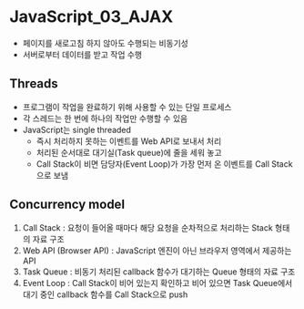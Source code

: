 # JavaScript_03_AJAX



- 페이지를 새로고침 하지 않아도 수행되는 비동기성
- 서버로부터 데이터를 받고 작업 수행



## Threads

- 프로그램이 작업을 완료하기 위해 사용할 수 있는 단일 프로세스
- 각 스레드는 한 번에 하나의 작업만 수행할 수 있음
- JavaScript는 single threaded
  - 즉시 처리하지 못하는 이벤트를 Web API로 보내서 처리
  - 처리된 순서대로 대기실(Task queue)에 줄을 세워 놓고
  - Call Stack이 비면 담당자(Event Loop)가 가장 먼저 온 이벤트를 Call Stack으로 보냄



## Concurrency model

1. Call Stack : 요청이 들어올 때마다 해당 요청을 순차적으로 처리하는 Stack 형태의 자료 구조
2. Web API (Browser API) : JavaScript 엔진이 아닌 브라우저 영역에서 제공하는 API
3. Task Queue : 비동기 처리된 callback 함수가 대기하는 Queue 형태의 자료 구조
4. Event Loop : Call Stack이 비어 있는지 확인하고 비어 있으면 Task Queue에서 대기 중인 callback 함수를 Call Stack으로 push
